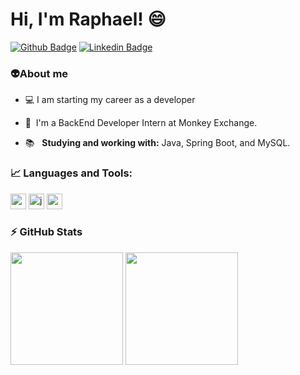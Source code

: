 # Hi, I'm Raphael! :smile:

[![Github Badge](https://img.shields.io/badge/-Github-000?style=flat-square&logo=Github&logoColor=white&link=https://github.com/fagnerpsantos)](https://github.com/scaziti)
[![Linkedin Badge](https://img.shields.io/badge/-LinkedIn-blue?style=flat-square&logo=Linkedin&logoColor=white&link=https://www.linkedin.com/in/fagnerpsantos/)](https://www.linkedin.com/in/raphaelscaziti/)


### :alien: ​About me
- 💻  I am starting my career as a developer

- 🚀 &nbsp;I'm a BackEnd Developer Intern at Monkey Exchange.

- 📚 &nbsp; <b>Studying and working with:</b> Java, Spring Boot, and MySQL. 

  

###  :chart_with_upwards_trend: Languages and Tools:</summary>



<p align="left">
<img width="25" height="25" src="https://www.vectorlogo.zone/logos/springio/springio-icon.svg" alt="spring" /></code>
<img height="25" src="https://www.vectorlogo.zone/logos/java/java-icon.svg" alt="java" /></code>
<img width="25" height="25" src="https://www.vectorlogo.zone/logos/mysql/mysql-icon.svg" alt="mysql"/></code>
</p>



### ⚡ GitHub Stats</b></summary>



<div align="left">
<img height="180em" src="https://github-readme-stats.vercel.app/api/top-langs/?username=scaziti&exclude_repo=KNN-Image-Classification&show_icons=true&hide_border=true&layout=compact&langs_count=8&theme=tokyonight"/>	
<img height="180em" src="https://github-readme-stats.vercel.app/api?username=scaziti&show_icons=true&hide_border=true&count_private=true&include_all_commits=true&theme=tokyonight" />
</div>	

